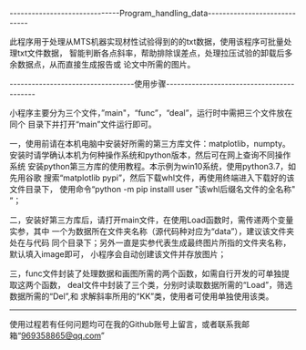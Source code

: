 ﻿------------------------------Program_handling_data-----------------------------

此程序用于处理从MTS机器实现材性试验得到的的txt数据，使用该程序可批量处理txt文件数据，
智能判断各点斜率，帮助排除误差点，处理拉压试验的卸载后多余数据点，从而直接生成报告或
论文中所需的图片。

----------------------------------使用步骤------------------------------------------

小程序主要分为三个文件，”main"，“func”，“deal”，运行时中需把三个文件放在同个
目录下并打开“main”文件运行即可。

一，使用前请在本机电脑中安装好所需的第三方库文件：matplotlib，numpty。
    安装时请学确认本机为何种操作系统和python版本，然后可在网上查询不同操作系统
    安装python第三方库的使用教程。本示例为win10系统，使用python3.7，如先用谷歌
    搜索“matplotlib pypi”，然后下载whl文件，再使用终端进入下载好的该文件目录下，
    使用命令“python -m pip installl user "该whl后缀名文件的全名称" ”；

二，安装好第三方库后，请打开main文件，在使用Load函数时，需传递两个变量实参，其中
    一个为数据所在文件夹名称（源代码种对应为“data”），建议该文件夹处在与代码
    同个目录下；另外一直是实参代表生成最终图片所指的文件夹名称，默认填入image即可，
    小程序会自动创建该文件并存放图片；

三，func文件封装了处理数据和画图所需的两个函数，如需自行开发的可单独提取这两个函数，
    deal文件中封装了三个类，分别时读取数据所需的“Load”，筛选数据所需的“Del”,和
    求解斜率所用的“KK”类，使用者可使用单独使用该类。

---------------------------------------------------------------------------------------
使用过程若有任何问题均可在我的Github账号上留言，或者联系我邮箱“969358865@qq.com”


